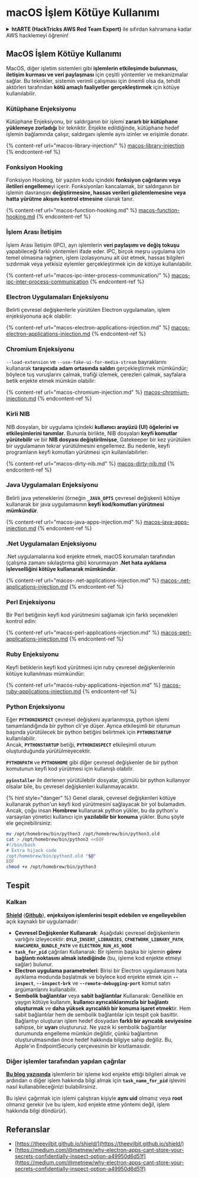 # macOS İşlem Kötüye Kullanımı

<details>

<summary><strong>htARTE (HackTricks AWS Red Team Expert)</strong> ile sıfırdan kahramana kadar AWS hacklemeyi öğrenin!</summary>

HackTricks'i desteklemenin diğer yolları:

* **Şirketinizi HackTricks'te reklamını görmek** veya **HackTricks'i PDF olarak indirmek** için [**ABONELİK PLANLARI**](https://github.com/sponsors/carlospolop)'na göz atın!
* [**Resmi PEASS & HackTricks ürünlerini**](https://peass.creator-spring.com) edinin
* [**The PEASS Family**](https://opensea.io/collection/the-peass-family) koleksiyonumuzu keşfedin, özel [**NFT'lerimizle**](https://opensea.io/collection/the-peass-family)
* 💬 [**Discord grubuna**](https://discord.gg/hRep4RUj7f) veya [**telegram grubuna**](https://t.me/peass) katılın veya bizi Twitter'da 🐦 [**@carlospolopm**](https://twitter.com/hacktricks\_live) takip edin.
* **Hacking püf noktalarınızı paylaşarak PR'ler göndererek** [**HackTricks**](https://github.com/carlospolop/hacktricks) ve [**HackTricks Cloud**](https://github.com/carlospolop/hacktricks-cloud) github depolarına katkıda bulunun.

</details>

## MacOS İşlem Kötüye Kullanımı

MacOS, diğer işletim sistemleri gibi **işlemlerin etkileşimde bulunması, iletişim kurması ve veri paylaşması** için çeşitli yöntemler ve mekanizmalar sağlar. Bu teknikler, sistemin verimli çalışması için önemli olsa da, tehdit aktörleri tarafından **kötü amaçlı faaliyetler gerçekleştirmek** için kötüye kullanılabilir.

### Kütüphane Enjeksiyonu

Kütüphane Enjeksiyonu, bir saldırganın bir işlemi **zararlı bir kütüphane yüklemeye zorladığı** bir tekniktir. Enjekte edildiğinde, kütüphane hedef işlemin bağlamında çalışır, saldırganı işlemle aynı izinler ve erişimle donatır.

{% content-ref url="macos-library-injection/" %}
[macos-library-injection](macos-library-injection/)
{% endcontent-ref %}

### Fonksiyon Hooking

Fonksiyon Hooking, bir yazılım kodu içindeki **fonksiyon çağrılarını veya iletileri engelleme**yi içerir. Fonksiyonları kancalamak, bir saldırganın bir işlemin davranışını **değiştirmesine, hassas verileri gözlemlemesine veya hatta yürütme akışını kontrol etmesine** olanak tanır.

{% content-ref url="macos-function-hooking.md" %}
[macos-function-hooking.md](macos-function-hooking.md)
{% endcontent-ref %}

### İşlem Arası İletişim

İşlem Arası İletişim (IPC), ayrı işlemlerin **veri paylaşımı ve değiş tokuşu** yapabileceği farklı yöntemleri ifade eder. IPC, birçok meşru uygulama için temel olmasına rağmen, işlem izolasyonunu alt üst etmek, hassas bilgileri sızdırmak veya yetkisiz eylemler gerçekleştirmek için de kötüye kullanılabilir.

{% content-ref url="macos-ipc-inter-process-communication/" %}
[macos-ipc-inter-process-communication](macos-ipc-inter-process-communication/)
{% endcontent-ref %}

### Electron Uygulamaları Enjeksiyonu

Belirli çevresel değişkenlerle yürütülen Electron uygulamaları, işlem enjeksiyonuna açık olabilir:

{% content-ref url="macos-electron-applications-injection.md" %}
[macos-electron-applications-injection.md](macos-electron-applications-injection.md)
{% endcontent-ref %}

### Chromium Enjeksiyonu

`--load-extension` ve `--use-fake-ui-for-media-stream` bayraklarını kullanarak **tarayıcıda adam ortasında saldırı** gerçekleştirmek mümkündür; böylece tuş vuruşlarını çalmak, trafiği izlemek, çerezleri çalmak, sayfalara betik enjekte etmek mümkün olabilir:

{% content-ref url="macos-chromium-injection.md" %}
[macos-chromium-injection.md](macos-chromium-injection.md)
{% endcontent-ref %}

### Kirli NIB

NIB dosyaları, bir uygulama içindeki **kullanıcı arayüzü (UI) öğelerini ve etkileşimlerini tanımlar**. Bununla birlikte, NIB dosyaları **keyfi komutlar yürütebilir** ve bir **NIB dosyası değiştirilmişse**, Gatekeeper bir kez yürütülen bir uygulamanın tekrar yürütülmesini engellemez. Bu nedenle, keyfi programların keyfi komutları yürütmesi için kullanılabilirler:

{% content-ref url="macos-dirty-nib.md" %}
[macos-dirty-nib.md](macos-dirty-nib.md)
{% endcontent-ref %}

### Java Uygulamaları Enjeksiyonu

Belirli java yeteneklerini (örneğin **`_JAVA_OPTS`** çevresel değişkeni) kötüye kullanarak bir java uygulamasının **keyfi kod/komutları yürütmesi mümkündür**.

{% content-ref url="macos-java-apps-injection.md" %}
[macos-java-apps-injection.md](macos-java-apps-injection.md)
{% endcontent-ref %}

### .Net Uygulamaları Enjeksiyonu

.Net uygulamalarına kod enjekte etmek, macOS korumaları tarafından (çalışma zamanı sıkılaştırma gibi) korunmayan **.Net hata ayıklama işlevselliğini kötüye kullanarak mümkündür**.

{% content-ref url="macos-.net-applications-injection.md" %}
[macos-.net-applications-injection.md](macos-.net-applications-injection.md)
{% endcontent-ref %}

### Perl Enjeksiyonu

Bir Perl betiğinin keyfi kod yürütmesini sağlamak için farklı seçenekleri kontrol edin:

{% content-ref url="macos-perl-applications-injection.md" %}
[macos-perl-applications-injection.md](macos-perl-applications-injection.md)
{% endcontent-ref %}

### Ruby Enjeksiyonu

Keyfi betiklerin keyfi kod yürütmesi için ruby çevresel değişkenlerinin kötüye kullanılması mümkündür:

{% content-ref url="macos-ruby-applications-injection.md" %}
[macos-ruby-applications-injection.md](macos-ruby-applications-injection.md)
{% endcontent-ref %}

### Python Enjeksiyonu

Eğer **`PYTHONINSPECT`** çevresel değişkeni ayarlanmışsa, python işlemi tamamlandığında bir python cli'ye düşer. Ayrıca etkileşimli bir oturumun başında yürütülecek bir python betiğini belirtmek için **`PYTHONSTARTUP`** kullanılabilir.\
Ancak, **`PYTHONSTARTUP`** betiği, **`PYTHONINSPECT`** etkileşimli oturum oluşturduğunda yürütülmeyecektir.

**`PYTHONPATH`** ve **`PYTHONHOME`** gibi diğer çevresel değişkenler de bir python komutunun keyfi kod yürütmesi için kullanışlı olabilir.

**`pyinstaller`** ile derlenen yürütülebilir dosyalar, gömülü bir python kullanıyor olsalar bile, bu çevresel değişkenleri kullanmayacaktır.

{% hint style="danger" %}
Genel olarak, çevresel değişkenleri kötüye kullanarak python'un keyfi kod yürütmesini sağlayacak bir yol bulamadım.\
Ancak, çoğu insan **Hombrew** kullanarak python yükler, bu da python'u varsayılan yönetici kullanıcı için **yazılabilir bir konuma** yükler. Bunu şöyle ele geçirebilirsiniz:
```bash
mv /opt/homebrew/bin/python3 /opt/homebrew/bin/python3.old
cat > /opt/homebrew/bin/python3 <<EOF
#!/bin/bash
# Extra hijack code
/opt/homebrew/bin/python3.old "$@"
EOF
chmod +x /opt/homebrew/bin/python3
```
## Tespit

### Kalkan

[**Shield**](https://theevilbit.github.io/shield/) ([**Github**](https://github.com/theevilbit/Shield)), **enjeksiyon işlemlerini tespit edebilen ve engelleyebilen** açık kaynaklı bir uygulamadır:

- **Çevresel Değişkenler Kullanarak**: Aşağıdaki çevresel değişkenlerin varlığını izleyecektir: **`DYLD_INSERT_LIBRARIES`**, **`CFNETWORK_LIBRARY_PATH`**, **`RAWCAMERA_BUNDLE_PATH`** ve **`ELECTRON_RUN_AS_NODE`**
- **`task_for_pid`** çağrıları Kullanarak: Bir işlemin başka bir işlemin **görev bağlantı noktasını almak istediğinde** (bu, işleme kod enjekte etmeyi sağlar) bulunur.
- **Electron uygulama parametreleri**: Birisi bir Electron uygulamasını hata ayıklama modunda başlatmak ve böylece kod enjekte etmek için **`--inspect`**, **`--inspect-brk`** ve **`--remote-debugging-port`** komut satırı argümanlarını kullanabilir.
- **Sembolik bağlantılar** veya **sabit bağlantılar** Kullanarak: Genellikle en yaygın kötüye kullanım, **kullanıcı ayrıcalıklarımızla bir bağlantı oluşturmak** ve **daha yüksek ayrıcalıklı bir konuma işaret etmek**tir. Hem sabit bağlantılar hem de sembolik bağlantılar için tespit çok basittir. Bağlantıyı oluşturan işlem hedef dosyadan **farklı bir ayrıcalık seviyesine** sahipse, bir **uyarı** oluştururuz. Ne yazık ki sembolik bağlantılar durumunda engelleme mümkün değildir, çünkü bağlantının oluşturulmasından önce hedef hakkında bilgiye sahip değiliz. Bu, Apple'ın EndpointSecuriy çerçevesinin bir kısıtlamasıdır.

### Diğer işlemler tarafından yapılan çağrılar

[**Bu blog yazısında**](https://knight.sc/reverse%20engineering/2019/04/15/detecting-task-modifications.html) işlemlerin bir işleme kod enjekte ettiği bilgileri almak ve ardından o diğer işlem hakkında bilgi almak için **`task_name_for_pid`** işlevini nasıl kullanabileceğinizi bulabilirsiniz.

Bu işlevi çağırmak için işlemi çalıştıran kişiyle **aynı uid** olmanız veya **root** olmanız gerekir (ve bu işlem, kod enjekte etme yöntemi değil, işlem hakkında bilgi döndürür).

## Referanslar

- [https://theevilbit.github.io/shield/](https://theevilbit.github.io/shield/)
- [https://medium.com/@metnew/why-electron-apps-cant-store-your-secrets-confidentially-inspect-option-a49950d6d51f](https://medium.com/@metnew/why-electron-apps-cant-store-your-secrets-confidentially-inspect-option-a49950d6d51f)
